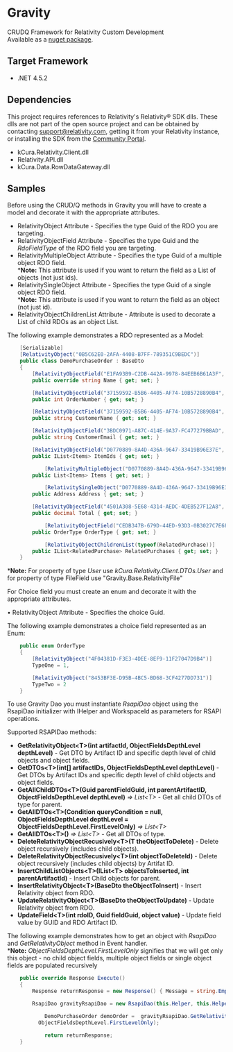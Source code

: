 # Gravity
CRUDQ Framework for Relativity Custom Development  
Аvailable as a [nuget package](https://www.nuget.org/packages/Gravity/).

## Target Framework
* .NET 4.5.2

## Dependencies
This project requires references to Relativity's Relativity® SDK dlls. These dlls are not part of the open source project and can be obtained 
by contacting support@relativity.com, getting it from your Relativity instance, or installing the SDK from the [Community Portal](https://community.relativity.com/s/files).

* kCura.Relativity.Client.dll 
* Relativity.API.dll 
* kCura.Data.RowDataGateway.dll 

## Samples
Before using the CRUD/Q methods in Gravity you will have to create a model and decorate it with the appropriate attributes.

* RelativityObject Attribute - Specifies the type Guid of the RDO you are targeting.
* RelativityObjectField Attribute - Specifies the type Guid and the *RdoFieldType* of the RDO field you are targeting.
* RelativityMultipleObject Attribute - Specifies the type Guid of a multiple object RDO field.  
 ***Note:** This attribute is used if you want to return the field as a List of objects (not just ids).
* RelativitySingleObject Attribute - Specifies the type Guid of a single object RDO field.  
 ***Note:** This attribute is used if you want to return the field as an object (not just id).
* RelativityObjectChildrenList Attribute - Attribute is used to decorate a List of child RDOs as an object List.

The following example demonstrates a RDO represented as a Model:
```csharp
	[Serializable]
	[RelativityObject("0B5C62E0-2AFA-4408-B7FF-789351C9BEDC")]
	public class DemoPurchaseOrder : BaseDto
	{
		[RelativityObjectField("E1FA93B9-C2DB-442A-9978-84EEB6B61A3F", (int)RdoFieldType.FixedLengthText, 255)]
		public override string Name { get; set; }

		[RelativityObjectField("37159592-B5B6-4405-AF74-10B5728890B4", (int)RdoFieldType.WholeNumber)]
		public int OrderNumber { get; set; }

		[RelativityObjectField("37159592-B5B6-4405-AF74-10B5728890B4", (int)RdoFieldType.FixedLengthText, 100)]
		public string CustomerName { get; set; }

		[RelativityObjectField("3BDC0971-A87C-414E-9A37-FC477279BBAD", (int)RdoFieldType.FixedLengthText, 100)]
		public string CustomerEmail { get; set; }

		[RelativityObjectField("D0770889-8A4D-436A-9647-33419B96E37E", (int)RdoFieldType.MultipleObject, typeof(Items))]
		public IList<Items> ItemIds { get; set; }

       		[RelativityMultipleObject("D0770889-8A4D-436A-9647-33419B96E37E", typeof(Items))]
		public List<Items> Items { get; set; }

       		[RelativitySingleObject("D0770889-8A4D-436A-9647-33419B96E37E", typeof(Address))]
		public Address Address { get; set; }

		[RelativityObjectField("4501A308-5E68-4314-AEDC-4DEB527F12A8", (int)RdoFieldType.Decimal)]
		public decimal Total { get; set; }

       		[RelativityObjectField("CEDB347B-679D-44ED-93D3-0B3027C7E6F5", (int)RdoFieldType.SingleChoice, typeof(OrderType))]
		public OrderType OrderType { get; set; }

        	[RelativityObjectChildrenList(typeof(RelatedPurchase))]
		public IList<RelatedPurchase> RelatedPurchases { get; set; }
	}
```

***Note:** For property of type *User* use *kCura.Relativity.Client.DTOs.User* and for property of type FileField use "Gravity.Base.RelativityFile"

For Choice field you must create an enum and decorate it with the appropriate attributes.

• RelativityObject Attribute - Specifies the choice Guid.

The following example demonstrates a choice field represented as an Enum:
```csharp
	public enum OrderType
	{
		[RelativityObject("4F04381D-F3E3-4DEE-8EF9-11F27047D9B4")]
		TypeOne = 1,

		[RelativityObject("8453BF3E-D95B-4BC5-BD68-3CF4277DD731")]
		TypeTwo = 2
	}
```

To use Gravity Dao you must instantiate *RsapiDao* object using the RsapiDao initializer with IHelper and WorkspaceId as parameters for RSAPI operations.

Supported RSAPIDao methods:
 - **GetRelativityObject&lt;T&gt;(int artifactId, ObjectFieldsDepthLevel depthLevel)** - Get DTO by Artifact ID and specific depth level of child objects and object fields.
 - **GetDTOs&lt;T&gt;(int[] artifactIDs, ObjectFieldsDepthLevel depthLevel)** - Get DTOs by Artifact IDs and specific depth level of child objects and object fields.
 - **GetAllChildDTOs&lt;T&gt;(Guid parentFieldGuid, int parentArtifactID, ObjectFieldsDepthLevel depthLevel)** *=> List&lt;T&gt;* - Get all child DTOs of type for parent.
 - **GetAllDTOs&lt;T&gt;(Condition queryCondition = null, ObjectFieldsDepthLevel depthLevel = ObjectFieldsDepthLevel.FirstLevelOnly)** *=> List&lt;T&gt;*
 - **GetAllDTOs&lt;T&gt;()** *=> List&lt;T&gt;* - Get all DTOs of type.
 - **DeleteRelativityObjectRecusively&lt;T&gt;(T theObjectToDelete)** - Delete object recursively (includes child objects).
 - **DeleteRelativityObjectRecusively&lt;T&gt;(int objectToDeleteId)** - Delete object recursively (includes child objects) by Artifat ID.
 - **InsertChildListObjects&lt;T&gt;(IList&lt;T&gt; objectsToInserted, int parentArtifactId)** - Insert Child objects for parent.
 - **InsertRelativityObject&lt;T&gt;(BaseDto theObjectToInsert)** - Insert Relativity object from RDO.
 - **UpdateRelativityObject&lt;T&gt;(BaseDto theObjectToUpdate)** - Update Relativity object from RDO.
 - **UpdateField&lt;T&gt;(int rdoID, Guid fieldGuid, object value)** - Update field value by GUID and RDO Artifact ID.


The following example demonstrates how to get an object with *RsapiDao* and *GetRelativityObject* method in Event handler.  
***Note:** *ObjectFieldsDepthLevel.FirstLevelOnly* signifies that we will get only this object - no child object fields, multiple object fields or single object fields are populated recursively
```csharp
	public override Response Execute()
	{
		Response returnResponse = new Response() { Message = string.Empty, Success = true };

		RsapiDao gravityRsapiDao = new RsapiDao(this.Helper, this.Helper.GetActiveCaseID());

      		DemoPurchaseOrder demoOrder =  gravityRsapiDao.GetRelativityObject<DemoPurchaseOrder>(1047088,
		  ObjectFieldsDepthLevel.FirstLevelOnly);

       		return returnResponse;
	}
```





